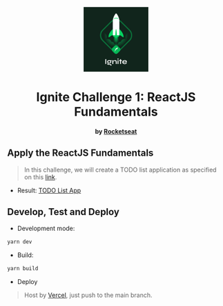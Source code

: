 <div align="center">
  <img src="assets/ignite.png" width="150px" />
</div>
<h1 align="center">Ignite Challenge 1: ReactJS Fundamentals</h1>
<h4 align="center">by <a href="https://www.rocketseat.com.br/" target="_blank">Rocketseat</a></h4>

## Apply the ReactJS Fundamentals

> In this challenge, we will create a TODO list application as specified on this [link](https://www.notion.so/Desafio-01-Conceitos-do-React-51e4099a6e2f4d4bae94f9fe75bb769d).

* Result: [TODO List App](https://ignite-react-fundamentals.vercel.app/)

## Develop, Test and Deploy

* Development mode:
```bash
yarn dev
```

* Build:
```bash
yarn build
```

* Deploy
> Host by [Vercel](https://vercel.com), just push to the main branch.